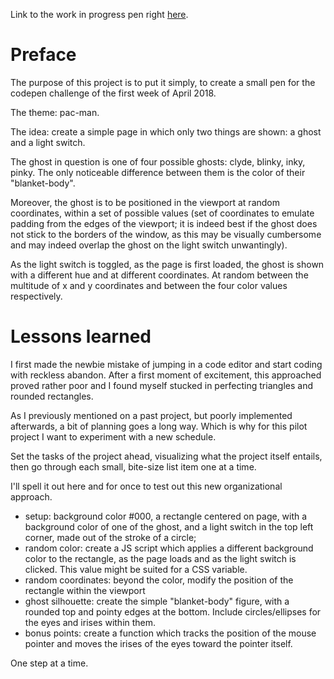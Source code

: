 Link to the work in progress pen right [here]().

# Preface

The purpose of this project is to put it simply, to create a small pen for the codepen challenge of the first week of April 2018. 

The theme: pac-man.

The idea: create a simple page in which only two things are shown: a ghost and a light switch.

The ghost in question is one of four possible ghosts: clyde, blinky, inky, pinky. The only noticeable difference between them is the color of their "blanket-body".

Moreover, the ghost is to be positioned in the viewport at random coordinates, within a set of possible values (set of coordinates to emulate padding from the edges of the viewport; it is indeed best if the ghost does not stick to the borders of the window, as this may be visually cumbersome and may indeed overlap the ghost on the light switch unwantingly).

As the light switch is toggled, as the page is first loaded, the ghost is shown with a different hue and at different coordinates. At random between the multitude of x and y coordinates and between the four color values respectively.

# Lessons learned

I first made the newbie mistake of jumping in a code editor and start coding with reckless abandon. After a first moment of excitement, this approached proved rather poor and I found myself stucked in perfecting triangles and rounded rectangles. 

As I previously mentioned on a past project, but poorly implemented afterwards, a bit of planning goes a long way. Which is why for this pilot project I want to experiment with a new schedule.

Set the tasks of the project ahead, visualizing what the project itself entails, then go through each small, bite-size list item one at a time.

I'll spell it out here and for once to test out this new organizational approach.

- setup: background color #000, a rectangle centered on page, with a background color of one of the ghost, and a light switch in the top left corner, made out of the stroke of a circle;
- random color: create a JS script which applies a different background color to the rectangle, as the page loads and as the light switch is clicked. This value might be suited for a CSS variable.
- random coordinates: beyond the color, modify the position of the rectangle within the viewport
- ghost silhouette: create the simple "blanket-body" figure, with a rounded top and pointy edges at the bottom. Include circles/ellipses for the eyes and irises within them.
- bonus points: create a function which tracks the position of the mouse pointer and moves the irises of the eyes toward the pointer itself.

One step at a time.

